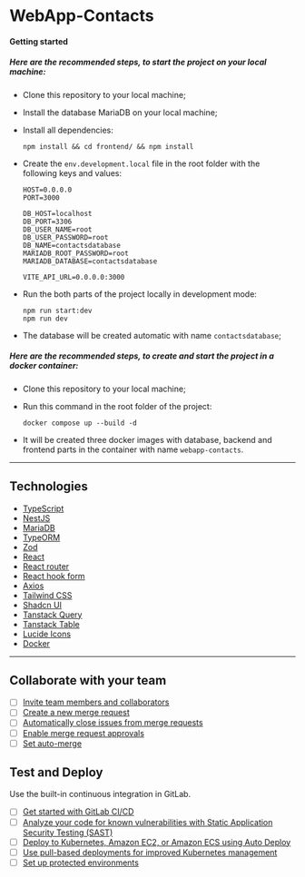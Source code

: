 # WebApp-Contacts

#### Getting started

##### Here are the recommended steps, to start the project on your local machine:

- Clone this repository to your local machine;
- Install the database MariaDB on your local machine;
- Install all dependencies:

	```
	npm install && cd frontend/ && npm install
	```

- Create the `env.development.local` file in the root folder with the following keys and values:

	```
	HOST=0.0.0.0
	PORT=3000

	DB_HOST=localhost
	DB_PORT=3306
	DB_USER_NAME=root
	DB_USER_PASSWORD=root
	DB_NAME=contactsdatabase
	MARIADB_ROOT_PASSWORD=root
	MARIADB_DATABASE=contactsdatabase

	VITE_API_URL=0.0.0.0:3000
	```

- Run the both parts of the project locally in development mode:

	```
	npm run start:dev
	npm run dev
	```

- The database will be created automatic with name `contactsdatabase`;

##### Here are the recommended steps, to create and start the project in a docker container:

- Clone this repository to your local machine;
- Run this command in the root folder of the project:

	```
	docker compose up --build -d
	```

- It will be created three docker images with database, backend and frontend parts in the container with name `webapp-contacts`.

---

## Technologies

- [TypeScript](https://www.typescriptlang.org/)
- [NestJS](https://docs.nestjs.com/)
- [MariaDB](https://mariadb.org/)
- [TypeORM](https://typeorm.io/)
- [Zod](https://zod.dev/)
- [React](https://react.dev/)
- [React router](https://reactrouter.com/en/main)
- [React hook form](https://react-hook-form.com/)
- [Axios](https://axios-http.com/)
- [Tailwind CSS](https://tailwindcss.com/)
- [Shadcn UI](https://ui.shadcn.com/)
- [Tanstack Query](https://tanstack.com/)
- [Tanstack Table](https://tanstack.com/table/latest)
- [Lucide Icons](https://lucide.dev/)
- [Docker](https://www.docker.com/)

---

## Collaborate with your team

- [ ] [Invite team members and collaborators](https://docs.gitlab.com/ee/user/project/members/)
- [ ] [Create a new merge request](https://docs.gitlab.com/ee/user/project/merge_requests/creating_merge_requests.html)
- [ ] [Automatically close issues from merge requests](https://docs.gitlab.com/ee/user/project/issues/managing_issues.html#closing-issues-automatically)
- [ ] [Enable merge request approvals](https://docs.gitlab.com/ee/user/project/merge_requests/approvals/)
- [ ] [Set auto-merge](https://docs.gitlab.com/ee/user/project/merge_requests/merge_when_pipeline_succeeds.html)

## Test and Deploy

Use the built-in continuous integration in GitLab.

- [ ] [Get started with GitLab CI/CD](https://docs.gitlab.com/ee/ci/quick_start/index.html)
- [ ] [Analyze your code for known vulnerabilities with Static Application Security Testing (SAST)](https://docs.gitlab.com/ee/user/application_security/sast/)
- [ ] [Deploy to Kubernetes, Amazon EC2, or Amazon ECS using Auto Deploy](https://docs.gitlab.com/ee/topics/autodevops/requirements.html)
- [ ] [Use pull-based deployments for improved Kubernetes management](https://docs.gitlab.com/ee/user/clusters/agent/)
- [ ] [Set up protected environments](https://docs.gitlab.com/ee/ci/environments/protected_environments.html)
